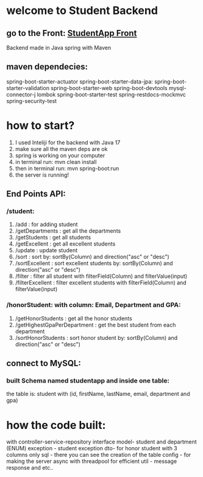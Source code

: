 # welcome to Student Backend
## go to the Front: [StudentApp Front](https://github.com/1997alon/StudentApp-Front)
Backend made in Java spring with Maven
## maven dependecies:
spring-boot-starter-actuator
spring-boot-starter-data-jpa:
spring-boot-starter-validation
spring-boot-starter-web
spring-boot-devtools
mysql-connector-j
lombok
spring-boot-starter-test
spring-restdocs-mockmvc
spring-security-test

# how to start?
1. I used Inteliji for the backend with Java 17
2. make sure all the maven deps are ok
3. spring is working on your computer
4. in terminal run: mvn clean install
5. then in terminal run: mvn spring-boot:run
6. the server is running!

## End Points API:
### /student:
  1. /add : for adding student
  2. /getDepartments : get all the departments
  3. /getStudents : get all students
  4. /getExcellent : get all excellent students
  5. /update : update student
  6. /sort : sort by: sortBy(Column) and direction("asc" or "desc")
  7. /sortExcellent : sort excellent students by: sortBy(Column) and direction("asc" or "desc")
  8. /filter : filter all student with filterField(Column) and filterValue(input)
  9. /filterExcellent : filter excellent students with filterField(Column) and filterValue(input)
### /honorStudent: with column: Email, Department and GPA:
  1. /getHonorStudents : get all the honor students
  2. /getHighestGpaPerDepartment : get the best student from each department
  3. /sortHonorStudents : sort honor student by: sortBy(Column) and direction("asc" or "desc")
## connect to MySQL:
### built Schema named studentapp and inside one table:
the table is: student with (id, firstName, lastName, email, department and gpa)

# how the code built:
with controller-service-repository interface
model- student and department (ENUM) 
exception - student exception
dto- for honor student with 3 columns only
sql - there you can see the creation of the table
config - for making the server async with threadpool for efficient
util - message response and etc..
